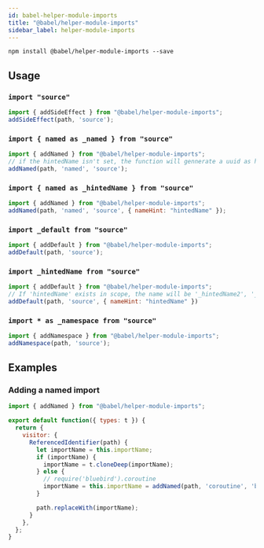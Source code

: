 ```yaml
---
id: babel-helper-module-imports
title: "@babel/helper-module-imports"
sidebar_label: helper-module-imports
---
```


```shell npm2yarn
npm install @babel/helper-module-imports --save
```

## Usage

### `import "source"`

```js title="JavaScript"
import { addSideEffect } from "@babel/helper-module-imports";
addSideEffect(path, 'source');
```

### `import { named as _named } from "source"`

```js title="JavaScript"
import { addNamed } from "@babel/helper-module-imports";
// if the hintedName isn't set, the function will gennerate a uuid as hintedName itself such as '_named'
addNamed(path, 'named', 'source');
```

### `import { named as _hintedName } from "source"`

```js title="JavaScript"
import { addNamed } from "@babel/helper-module-imports";
addNamed(path, 'named', 'source', { nameHint: "hintedName" });
```

### `import _default from "source"`

```js title="JavaScript"
import { addDefault } from "@babel/helper-module-imports";
addDefault(path, 'source');
```

### `import _hintedName from "source"`

```js title="JavaScript"
import { addDefault } from "@babel/helper-module-imports";
// If 'hintedName' exists in scope, the name will be '_hintedName2', '_hintedName3', ...
addDefault(path, 'source', { nameHint: "hintedName" })
```

### `import * as _namespace from "source"`

```js title="JavaScript"
import { addNamespace } from "@babel/helper-module-imports";
addNamespace(path, 'source');
```

## Examples

### Adding a named import

```js title="JavaScript"
import { addNamed } from "@babel/helper-module-imports";

export default function({ types: t }) {
  return {
    visitor: {
      ReferencedIdentifier(path) {
        let importName = this.importName;
        if (importName) {
          importName = t.cloneDeep(importName);
        } else {
          // require('bluebird').coroutine
          importName = this.importName = addNamed(path, 'coroutine', 'bluebird');
        }

        path.replaceWith(importName);
      }
    },
  };
}
```

